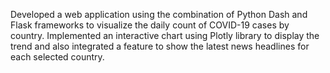 Developed a web application using the combination of Python Dash and Flask frameworks to visualize the daily count of COVID-19 cases by country. Implemented an interactive chart using Plotly library to display the trend and also integrated a feature to show the latest news headlines for each selected country.
